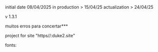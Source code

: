 initial date 08/04/2025
in production > 15/04/25
actualization > 24/04/25

v 1.3.1

muitos erros para concertar***

project for site "https//:duke2.site"

fonts:
